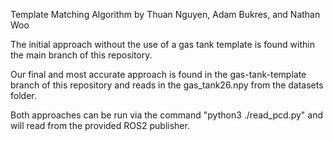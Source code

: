 Template Matching Algorithm by Thuan Nguyen, Adam Bukres, and Nathan Woo

The initial approach without the use of a gas tank template is found within the main branch of this repository.

Our final and most accurate approach is found in the gas-tank-template branch of this repository and reads in the gas_tank26.npy from the datasets folder.

Both approaches can be run via the command "python3 ./read_pcd.py" and will read from the provided ROS2 publisher.